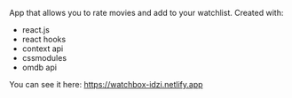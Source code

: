 App that allows you to rate movies and add to your watchlist. Created with:
- react.js
- react hooks
- context api
- cssmodules
- omdb api

You can see it here: https://watchbox-idzi.netlify.app
